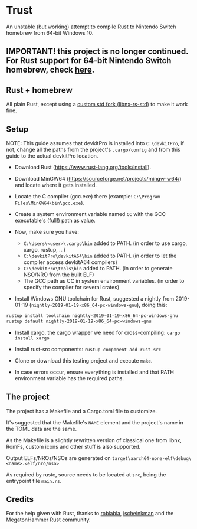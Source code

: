 # Trust

An unstable (but working) attempt to compile Rust to Nintendo Switch homebrew from 64-bit Windows 10.

## **IMPORTANT!** this project is no longer continued. For Rust support for 64-bit Nintendo Switch homebrew, check [here](https://github.com/aarch64-switch-rs/cargo-nx/pull/19).  

## Rust + homebrew

All plain Rust, except using a [custom std fork (libnx-rs-std)](https://github.com/ischeinkman/libnx-rs-std) to make it work fine.

## Setup

NOTE: This guide assumes that devkitPro is installed into `C:\devkitPro`, if not, change all the paths from the project's `.cargo/config` and from this guide to the actual devkitPro location.

- Download Rust (https://www.rust-lang.org/tools/install).

- Download MinGW64 (https://sourceforge.net/projects/mingw-w64/) and locate where it gets installed.

- Locate the C compiler (gcc.exe) there (example: `C:\Program Files\MinGW64\bin\gcc.exe`).

- Create a system environment variable named `CC` with the GCC executable's (full!) path as value.

- Now, make sure you have:

  - `C:\Users\<user>\.cargo\bin` added to PATH. (in order to use cargo, xargo, rustup, ...)
  - `C:\devkitPro\devkitA64\bin` added to PATH. (in order to let the compiler access devkitA64 compilers)
  - `C:\devkitPro\tools\bin` added to PATH. (in order to generate NSO/NRO from the built ELF)
  - The GCC path as CC in system environment variables. (in order to specify the compiler for several crates)

- Install Windows GNU toolchain for Rust, suggested a nightly from 2019-01-19 (`nightly-2019-01-19-x86_64-pc-windows-gnu`), doing this:

```sh
rustup install toolchain nightly-2019-01-19-x86_64-pc-windows-gnu
rustup default nightly-2019-01-19-x86_64-pc-windows-gnu
```

- Install xargo, the cargo wrapper we need for cross-compiling: `cargo install xargo`

- Install rust-src components: `rustup component add rust-src`

- Clone or download this testing project and execute `make`.

- In case errors occur, ensure everything is installed and that PATH environment variable has the required paths.

## The project

The project has a Makefile and a Cargo.toml file to customize.

It's suggested that the Makefile's `NAME` element and the project's name in the TOML data are the same.

As the Makefile is a slightly rewritten version of classical one from libnx, RomFs, custom icons and other stuff is also supported.

Output ELFs/NROs/NSOs are generated on `target\aarch64-none-elf\debug\<name>.<elf/nro/nso>`

As required by rustc, source needs to be located at `src`, being the entrypoint file `main.rs`.

## Credits

For the help given with Rust, thanks to [roblabla](https://github.com/roblabla), [ischeinkman](https://github.com/ischeinkman) and the MegatonHammer Rust community.
